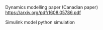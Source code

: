 Dynamics modelling paper (Canadian paper)
https://arxiv.org/pdf/1608.05786.pdf

Simulink model
python simulation

